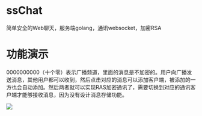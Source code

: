 # ssChat
简单安全的Web聊天，服务端golang，通讯websocket，加密RSA

# 功能演示

0000000000（十个零）表示广播频道，里面的消息是不加密的。用户向广播发送消息，其他用户都可以收到，然后点击对应的消息可以添加客户端，被添加的一方也会自动添加。然后两者就可以实现RAS加密通讯了，需要切换到对应的通讯客户端才能够接收消息，因为没有设计消息存储功能。

![](https://raw.githubusercontent.com/haisentree/imageBed/main/image2024/QQ2025115-201316.gif)





